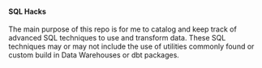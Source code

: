 #### SQL Hacks

The main purpose of this repo is for me to catalog and keep track of advanced SQL techniques to use and transform data. 
These SQL techniques may or may not include the use of utilities commonly found or custom build in Data Warehouses or dbt packages. 